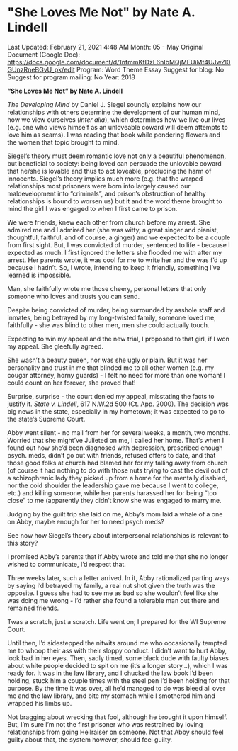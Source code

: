 # "She Loves Me Not" by Nate A. Lindell

Last Updated: February 21, 2021 4:48 AM
Month: 05 - May
Original Document (Google Doc): https://docs.google.com/document/d/1nfmmKfDzL6nIbMQjMEUiMt4UJwZl0GUnzRneBGvU_pk/edit
Program: Word Theme Essay
Suggest for blog: No
Suggest for program mailing: No
Year: 2018

**“She Loves Me Not” by Nate A. Lindell**

*The Developing Mind* by Daniel J. Siegel soundly explains how our relationships with others determine the development of our human mind, how we view ourselves (*inter alia*), which determines how we live our lives (e.g. one who views himself as an unloveable coward will deem attempts to love him as scams). I was reading that book while pondering flowers and the women that topic brought to mind.

Siegel’s theory must deem romantic love not only a beautiful phenomenon, but beneficial to society: being loved can persuade the unlovable coward that he/she is lovable and thus to act loveable, precluding the harm of innocents. Siegel’s theory implies much more (e.g. that the warped relationships most prisoners were born into largely caused our maldevelopment into “criminals”, and prison’s obstruction of healthy relationships is bound to worsen us) but it and the word theme brought to mind the girl I was engaged to when I first came to prison.

We were friends, knew each other from church before my arrest. She admired me and I admired her (she was witty, a great singer and pianist, thoughtful, faithful, and of course, a ginger) and we expected to be a couple from first sight. But, I was convicted of murder, sentenced to life - because I expected as much. I first ignored the letters she flooded me with after my arrest. Her parents wrote, it was cool for me to write her and the was f’d up because I hadn’t. So, I wrote, intending to keep it friendly, something I’ve learned is impossible.

Man, she faithfully wrote me those cheery, personal letters that only someone who loves and trusts you can send.

Despite being convicted of murder, being surrounded by asshole staff and inmates, being betrayed by my long-twisted family, someone loved me, faithfully - she was blind to other men, men she could actually touch.

Expecting to win my appeal and the new trial, I proposed to that girl, if I won my appeal. She gleefully agreed.

She wasn’t a beauty queen, nor was she ugly or plain. But it was her personality and trust in me that blinded me to all other women (e.g. my cougar attorney, horny guards) - I felt no need for more than one woman! I could count on her forever, she proved that!

Surprise, surprise - the court denied my appeal, misstating the facts to justify it. *State v. Lindell*, 617 N.W.2d 500 (Ct. App. 2000). The decision was big news in the state, especially in my hometown; it was expected to go to the state’s Supreme Court.

Abby went silent - no mail from her for several weeks, a month, two months. Worried that she might’ve Julieted on me, I called her home. That’s when I found out how she’d been diagnosed with depression, prescribed enough psych. meds, didn’t go out with friends, refused offers to date, and that those good folks at church had blamed her for my falling away from church (of course it had nothing to do with those nuts trying to cast the devil out of a schizophrenic lady they picked up from a home for the mentally disabled, nor the cold shoulder the leadership gave me because I went to college, etc.) and killing someone, while her parents harassed her for being “too close” to me (apparently they didn’t know she was engaged to marry me.

Judging by the guilt trip she laid on me, Abby’s mom laid a whale of a one on Abby, maybe enough for her to need psych meds?

See now how Siegel’s theory about interpersonal relationships is relevant to this story?

I promised Abby’s parents that if Abby wrote and told me that she no longer wished to communicate, I’d respect that.

Three weeks later, such a letter arrived. In it, Abby rationalized parting ways by saying I’d betrayed my family, a real nut shot given the truth was the opposite. I guess she had to see me as bad so she wouldn’t feel like she was doing me wrong - I’d rather she found a tolerable man out there and remained friends.

Twas a scratch, just a scratch. Life went on; I prepared for the WI Supreme Court.

Until then, I’d sidestepped the nitwits around me who occasionally tempted me to whoop their ass with their sloppy conduct. I didn’t want to hurt Abby, look bad in her eyes. Then, sadly timed, some black dude with faulty biases about white people decided to spit on me (it’s a longer story…), which I was ready for. It was in the law library, and I chucked the law book I’d been holding, stuck him a couple times with the steel pen I’d been holding for that purpose. By the time it was over, all he’d managed to do was bleed all over me and the law library, and bite my stomach while I smothered him and wrapped his limbs up.

Not bragging about wrecking that fool, although he brought it upon himself. But, I’m sure I’m not the first prisoner who was restrained by loving relationships from going Hellraiser on someone. Not that Abby should feel guilty about that, the system however, should feel guilty.
